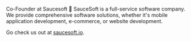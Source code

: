 Co-Founder at Saucesoft 🚀 SauceSoft is a full-service software company. We provide comprehensive software solutions, whether it's mobile application development, e-commerce, or website development.

Go check us out at [saucesoft.io](www.saucesoft.io).

<!---
Veeeeti/Veeeeti is a ✨ special ✨ repository because its `README.md` (this file) appears on your GitHub profile.
You can click the Preview link to take a look at your changes.
--->
